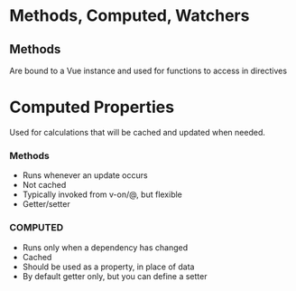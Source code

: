 # Methods, Computed, Watchers

## Methods
Are bound to a Vue instance and used for functions to access in directives

# Computed Properties

Used for calculations that will be cached and updated when needed.


### Methods
* Runs whenever an update occurs
* Not cached
* Typically invoked from v-on/@, but flexible
* Getter/setter

### COMPUTED
* Runs only when a dependency has changed
* Cached
* Should be used as a property, in place of data
* By default getter only, but you can define a setter
